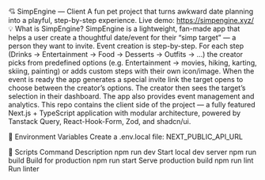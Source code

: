 💘 SimpEngine — Client
A fun pet project that turns awkward date planning into a playful, step-by-step experience.
Live demo: https://simpengine.xyz/
💡 What is SimpEngine?
SimpEngine is a lightweight, fan-made app that helps a user create a thoughtful date/event for their “simp target” — a person they want to invite.
Event creation is step-by-step. For each step (Drinks → Entertainment → Food → Desserts → Outfits → …) the creator picks from predefined options (e.g. Entertainment → movies, hiking, karting, skiing, painting) or adds custom steps with their own icon/image.
When the event is ready the app generates a special invite link the target opens to choose between the creator’s options. The creator then sees the target’s selection in their dashboard. The app also provides event management and analytics.
This repo contains the client side of the project — a fully featured Next.js + TypeScript application with modular architecture, powered by Tanstack Query, React-Hook-Form, Zod, and shadcn/ui.

🧩 Environment Variables
Create a .env.local file:
NEXT_PUBLIC_API_URL

🧰 Scripts
Command	Description
npm run dev	Start local dev server
npm run build	Build for production
npm run start	Serve production build
npm run lint	Run linter
